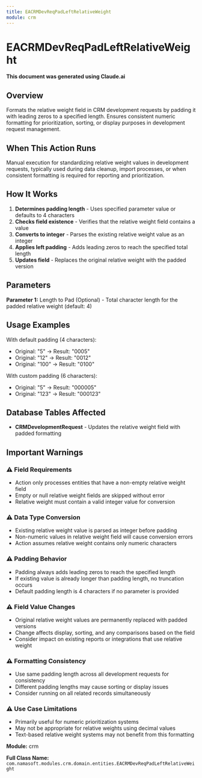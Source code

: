 ```yaml
---
title: EACRMDevReqPadLeftRelativeWeight
module: crm
---
```



<div class='entity-flows'>

# EACRMDevReqPadLeftRelativeWeight

**This document was generated using Claude.ai**

## Overview

Formats the relative weight field in CRM development requests by padding it with leading zeros to a specified length. Ensures consistent numeric formatting for prioritization, sorting, or display purposes in development request management.

## When This Action Runs

Manual execution for standardizing relative weight values in development requests, typically used during data cleanup, import processes, or when consistent formatting is required for reporting and prioritization.

## How It Works

1. **Determines padding length** - Uses specified parameter value or defaults to 4 characters
2. **Checks field existence** - Verifies that the relative weight field contains a value
3. **Converts to integer** - Parses the existing relative weight value as an integer
4. **Applies left padding** - Adds leading zeros to reach the specified total length
5. **Updates field** - Replaces the original relative weight with the padded version

## Parameters

**Parameter 1:** Length to Pad (Optional) - Total character length for the padded relative weight (default: 4)

## Usage Examples

With default padding (4 characters):
- Original: "5" → Result: "0005"
- Original: "12" → Result: "0012"
- Original: "100" → Result: "0100"

With custom padding (6 characters):
- Original: "5" → Result: "000005"
- Original: "123" → Result: "000123"

## Database Tables Affected

- **CRMDevelopmentRequest** - Updates the relative weight field with padded formatting

## Important Warnings

### ⚠️ Field Requirements
- Action only processes entities that have a non-empty relative weight field
- Empty or null relative weight fields are skipped without error
- Relative weight must contain a valid integer value for conversion

### ⚠️ Data Type Conversion
- Existing relative weight value is parsed as integer before padding
- Non-numeric values in relative weight field will cause conversion errors
- Action assumes relative weight contains only numeric characters

### ⚠️ Padding Behavior
- Padding always adds leading zeros to reach the specified length
- If existing value is already longer than padding length, no truncation occurs
- Default padding length is 4 characters if no parameter is provided

### ⚠️ Field Value Changes
- Original relative weight values are permanently replaced with padded versions
- Change affects display, sorting, and any comparisons based on the field
- Consider impact on existing reports or integrations that use relative weight

### ⚠️ Formatting Consistency
- Use same padding length across all development requests for consistency
- Different padding lengths may cause sorting or display issues
- Consider running on all related records simultaneously

### ⚠️ Use Case Limitations
- Primarily useful for numeric prioritization systems
- May not be appropriate for relative weights using decimal values
- Text-based relative weight systems may not benefit from this formatting

**Module:** crm

**Full Class Name:** `com.namasoft.modules.crm.domain.entities.EACRMDevReqPadLeftRelativeWeight`


</div>

